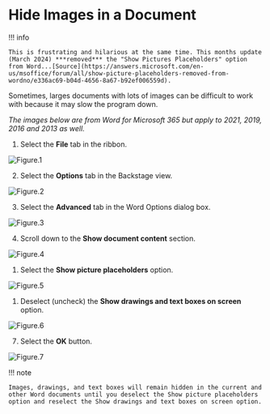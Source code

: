 # Hide Images in a Document

!!! info

    This is frustrating and hilarious at the same time. This months update (March 2024) ***removed*** the "Show Pictures Placeholders" option from Word...[Source](https://answers.microsoft.com/en-us/msoffice/forum/all/show-picture-placeholders-removed-from-wordno/e336ac69-b04d-4656-8a67-b92ef006559d).

Sometimes, larges documents with lots of images can be difficult to work with because it may slow the program down.

*The images below are from Word for Microsoft 365 but apply to 2021, 2019, 2016 and 2013 as well.*

1. Select the **File** tab in the ribbon.

![Figure.1](https://erinwrightwriting.com/wp-content/uploads/2022/03/Word-365-File-Tab_v4.jpg)

2. Select the **Options** tab in the Backstage view.

![Figure.2](https://erinwrightwriting.com/wp-content/uploads/2022/03/Word-365-Backstage-View-Options_v4.jpg)

3. Select the **Advanced** tab in the Word Options dialog box.

![Figure.3](https://erinwrightwriting.com/wp-content/uploads/2022/03/Word-365-Word-Options-Dialog-Box-Advanced-Tab_v2.jpg)

4. Scroll down to the **Show document content** section.

![Figure.4](https://erinwrightwriting.com/wp-content/uploads/2022/03/Word-365-Word-Options-Dialog-Box-Show-Document-Content-Section-copy.jpg)

1. Select the **Show picture placeholders** option.

![Figure.5](https://erinwrightwriting.com/wp-content/uploads/2022/03/Word-365-Word-Options-Dialog-Box-Advanced-Tab-Show-Picture-Placeholders-copy.jpg)

1. Deselect (uncheck) the **Show drawings and text boxes on screen** option.

![Figure.6](https://erinwrightwriting.com/wp-content/uploads/2022/03/Word-365-Word-Options-Dialog-Box-Advanced-Tab-Show-Drawings-and-Text-Boxes-on-Screen-copy.jpg)

7. Select the **OK** button.

![Figure.7](https://erinwrightwriting.com/wp-content/uploads/2022/03/Word-365-Word-Options-Dialog-Box-Advanced-Tab-OK-Button-copy.jpg)

!!! note

    Images, drawings, and text boxes will remain hidden in the current and other Word documents until you deselect the Show picture placeholders option and reselect the Show drawings and text boxes on screen option.